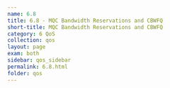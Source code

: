 ```yaml
---
name: 6.8
title: 6.8 - MQC Bandwidth Reservations and CBWFQ
short-title: MQC Bandwidth Reservations and CBWFQ
category: 6 QoS
collection: qos
layout: page
exam: both
sidebar: qos_sidebar
permalink: 6.8.html
folder: qos
---
```


